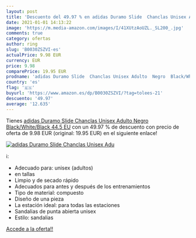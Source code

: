 ```yaml
---
layout: post
title: 'Descuento del 49.97 % en adidas Duramo Slide  Chanclas Unisex Adu'
date: 2021-01-01 14:13:22
image: 'https://m.media-amazon.com/images/I/41XUtzAoUZL._SL200_.jpg'
comments: true
category: ofertas
author: ring
slug: 'B0030ZSZVI-es'
actualPrice: 9.98 EUR
currency: EUR
price: 9.98
comparePrice: 19.95 EUR
prodname: 'adidas Duramo Slide  Chanclas Unisex Adulto  Negro  Black/White/Black   44.5 EU'
country: 'es'
flag: '🇪🇸'
buyurl: 'https://www.amazon.es/dp/B0030ZSZVI/?tag=tolees-21'
descuento: '49.97'
average: '12.635'
---
```


Tienes [adidas Duramo Slide  Chanclas Unisex Adulto  Negro  Black/White/Black   44.5 EU](https://www.amazon.es/dp/B0030ZSZVI/?tag=tolees-21) con un 49.97 % de descuento con precio de oferta de 9.98 EUR (original: 19.95 EUR) en el siguiente enlace!

[![adidas Duramo Slide  Chanclas Unisex Adu](https://m.media-amazon.com/images/I/41XUtzAoUZL._SL200_.jpg)](https://www.amazon.es/dp/B0030ZSZVI/?tag=tolees-21)

ℹ️:

- Adecuado para: unisex (adultos)
- en tallas
- Limpio y de secado rápido
- Adecuados para antes y después de los entrenamientos
- Tipo de material: compuesto
- Diseño de una pieza
- La estación ideal: para todas las estaciones
- Sandalias de punta abierta unisex
- Estilo: sandalias

[Accede a la oferta!!](https://www.amazon.es/dp/B0030ZSZVI/?tag=tolees-21)
